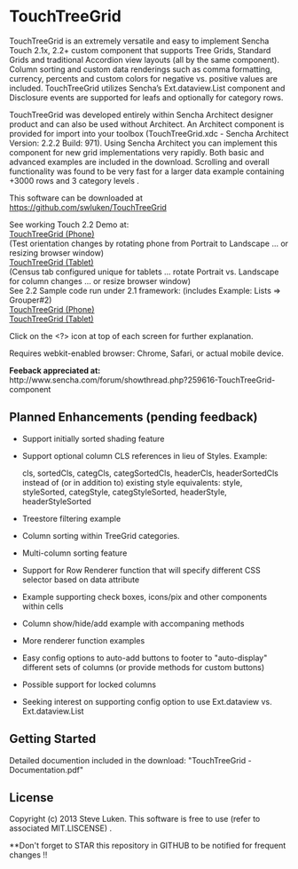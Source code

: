 TouchTreeGrid
=============

TouchTreeGrid is an extremely versatile and easy to implement Sencha Touch 2.1x, 2.2+ custom 
component that supports Tree Grids, Standard Grids and traditional Accordion view layouts
(all by the same component).  Column sorting and custom data renderings such as comma
formatting, currency, percents and custom colors for negative vs. positive values are included.
TouchTreeGrid utilizes Sencha’s Ext.dataview.List component and Disclosure events are
supported for leafs and optionally for category rows. 

TouchTreeGrid was developed entirely within Sencha Architect designer product and
can also be used without Architect.  An Architect component is provided for import into
your toolbox (TouchTreeGrid.xdc - Sencha Architect Version: 2.2.2 Build: 971).
Using Sencha Architect you can implement this component
for new grid implementations very rapidly.  Both basic and advanced examples are included
in the download.   Scrolling and overall functionality was found to be very fast for a
larger data example containing +3000 rows and 3 category levels .  

This software can be downloaded at <a href="https://github.com/swluken/TouchTreeGrid">https://github.com/swluken/TouchTreeGrid</a>
  

<div>See working Touch 2.2 Demo at:</div>
<div><a href="http://www.lincolnwaterfrontrentals.com/Sencha/TouchTreeGrid/app.html?deviceType=Phone">TouchTreeGrid (Phone)</a></div>
<div>(Test orientation changes by rotating phone from Portrait to Landscape ... or resizing browser window)   </div>
<div><a href="http://www.lincolnwaterfrontrentals.com/Sencha/TouchTreeGrid/app.html?deviceType=Tablet">TouchTreeGrid (Tablet)</a></div>
<div>(Census tab configured unique for tablets ... rotate Portrait vs. Landscape for column changes ... or resize browser window)  </div> 

<div>See 2.2 Sample code run under 2.1 framework: (includes Example:  Lists => Grouper#2)</div>
<div><a href="http://www.lincolnwaterfrontrentals.com/Sencha/TouchTreeGrid/app21.html?deviceType=Phone">TouchTreeGrid (Phone)</a></div>
<div><a href="http://www.lincolnwaterfrontrentals.com/Sencha/TouchTreeGrid/app21.html?deviceType=Tablet">TouchTreeGrid (Tablet)</a></div>

Click on the <?> icon at top of each screen for further explanation.

Requires webkit-enabled browser:  Chrome, Safari, or actual mobile device.

<div><b>Feeback appreciated at:</b> </div> http://www.sencha.com/forum/showthread.php?259616-TouchTreeGrid-component

Planned Enhancements (pending feedback)
---------------
   - Support initially sorted shading feature    
   - Support optional column CLS references in lieu of Styles. Example:

     cls, sortedCls, categCls, categSortedCls, headerCls, headerSortedCls 
     instead of (or in addition to) existing style equivalents:
     style, styleSorted, categStyle, categStyleSorted, headerStyle, headerStyleSorted
            
   - Treestore filtering example
   - Column sorting within TreeGrid categories.
   - Multi-column sorting feature
   - Support for Row Renderer function that will specify different CSS selector based on data attribute
   - Example supporting check  boxes, icons/pix and other components within cells
   - Column show/hide/add example with accompaning methods
   - More renderer function examples
   - Easy config options to auto-add buttons to footer to "auto-display" different sets of columns 
    (or provide methods for custom buttons)
   - Possible support for locked columns   
   - Seeking interest on supporting config option to use Ext.dataview vs. Ext.dataview.List

Getting Started
---------------

Detailed documention included in the download:  "TouchTreeGrid - Documentation.pdf"


License
-------

Copyright (c) 2013 Steve Luken. 
This software is free to use (refer to associated MIT.LISCENSE) .

**Don't forget to STAR this repository in GITHUB to be notified for frequent changes !!

